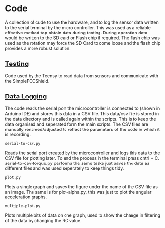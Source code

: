 # Code

A collection of cude to use the hardware, and to log the sensor data written to the serial terminal by the micro controller. This was used as a reliable effective method top obtain data during testing. During operation data would be written to the SD card or Flash chip if required. The flash chip was used as the rotation may force the SD Card to come loose and the flash chip provides a more robust solution.

## [Testing](https://github.com/Harveyn4444/cubesat-reaction-wheel/tree/main/code/testing)
Code used by the Teensy to read data from sensors and communicate with the SimpleFOCShield.

## [Data Logging](https://github.com/Harveyn4444/cubesat-reaction-wheel/tree/main/code/data-logging)
The code reads the serial port the microcontroller is connected to (shown in Arduino IDE) and stores this data in a CSV file. This data/csv file is stored in the data directory and is called again within the scripts. This is to keep the data organised and seperated form the main scripts. The CSV files are manually renamed/adjusted to reflect the parameters of the code in which it is recording.

```
serial-to-csv.py
```
Reads the serial port created by the microcontroller and logs this data to the CSV file for plotting later. To end the process in the terminal press cntrl + C. serial-to-csv-torque.py performs the same tasks just saves the data as different files and was used seperately to keep things tidy.

```
plot.py
```
Plots a single graph and saves the figure under the name of the CSV file as an image. The same is for plot-alpha.py, this was just to plot the angular acceleration graphs.

```
multiple-plot.py
```
Plots multiple bits of data on one graph, used to show the change in filtering of the data by changing the RC value.
